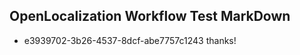 ## OpenLocalization Workflow Test MarkDown
* e3939702-3b26-4537-8dcf-abe7757c1243 thanks!

<!--HONumber=Jul16_HO3-->



